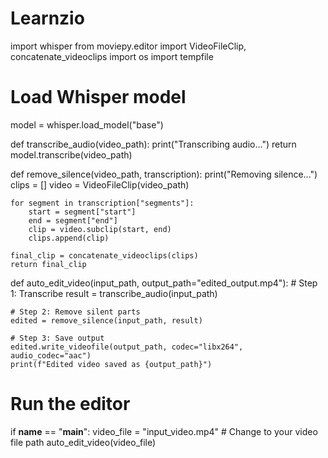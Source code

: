 # Learnzio
import whisper
from moviepy.editor import VideoFileClip, concatenate_videoclips
import os
import tempfile

# Load Whisper model
model = whisper.load_model("base")

def transcribe_audio(video_path):
    print("Transcribing audio...")
    return model.transcribe(video_path)

def remove_silence(video_path, transcription):
    print("Removing silence...")
    clips = []
    video = VideoFileClip(video_path)

    for segment in transcription["segments"]:
        start = segment["start"]
        end = segment["end"]
        clip = video.subclip(start, end)
        clips.append(clip)

    final_clip = concatenate_videoclips(clips)
    return final_clip

def auto_edit_video(input_path, output_path="edited_output.mp4"):
    # Step 1: Transcribe
    result = transcribe_audio(input_path)

    # Step 2: Remove silent parts
    edited = remove_silence(input_path, result)

    # Step 3: Save output
    edited.write_videofile(output_path, codec="libx264", audio_codec="aac")
    print(f"Edited video saved as {output_path}")

# Run the editor
if __name__ == "__main__":
    video_file = "input_video.mp4"  # Change to your video file path
    auto_edit_video(video_file)
